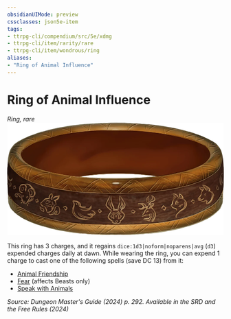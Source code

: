 ```yaml
---
obsidianUIMode: preview
cssclasses: json5e-item
tags:
- ttrpg-cli/compendium/src/5e/xdmg
- ttrpg-cli/item/rarity/rare
- ttrpg-cli/item/wondrous/ring
aliases: 
- "Ring of Animal Influence"
---
```

# Ring of Animal Influence
*Ring, rare*  
![](Інструменти%20ДМ/CLI/items/img/ring-of-animal-influence.webp#right)


This ring has 3 charges, and it regains `dice:1d3|noform|noparens|avg` (`d3`) expended charges daily at dawn. While wearing the ring, you can expend 1 charge to cast one of the following spells (save DC 13) from it:

- [Animal Friendship](Інструменти%20ДМ/CLI/spells/animal-friendship-xphb.md)  
- [Fear](Інструменти%20ДМ/CLI/spells/fear-xphb.md) (affects Beasts only)  
- [Speak with Animals](Інструменти%20ДМ/CLI/spells/speak-with-animals-xphb.md)  

*Source: Dungeon Master's Guide (2024) p. 292. Available in the <span title='Systems Reference Document (5.2)'>SRD</span> and the Free Rules (2024)*